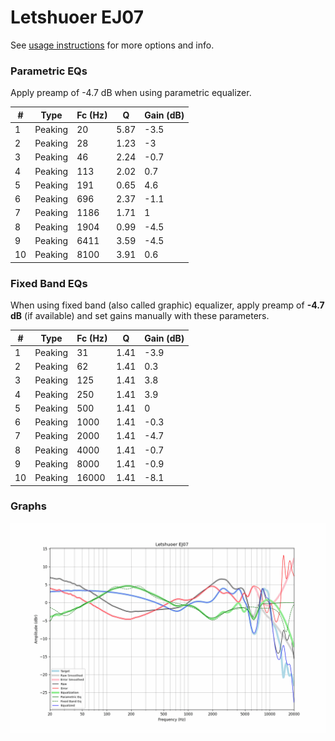# Letshuoer EJ07
See [usage instructions](https://github.com/jaakkopasanen/AutoEq#usage) for more options and info.

### Parametric EQs
Apply preamp of -4.7 dB when using parametric equalizer.

|   # | Type    |   Fc (Hz) |    Q |   Gain (dB) |
|-----|---------|-----------|------|-------------|
|   1 | Peaking |        20 | 5.87 |        -3.5 |
|   2 | Peaking |        28 | 1.23 |        -3   |
|   3 | Peaking |        46 | 2.24 |        -0.7 |
|   4 | Peaking |       113 | 2.02 |         0.7 |
|   5 | Peaking |       191 | 0.65 |         4.6 |
|   6 | Peaking |       696 | 2.37 |        -1.1 |
|   7 | Peaking |      1186 | 1.71 |         1   |
|   8 | Peaking |      1904 | 0.99 |        -4.5 |
|   9 | Peaking |      6411 | 3.59 |        -4.5 |
|  10 | Peaking |      8100 | 3.91 |         0.6 |

### Fixed Band EQs
When using fixed band (also called graphic) equalizer, apply preamp of **-4.7 dB** (if available) and set gains manually with these parameters.

|   # | Type    |   Fc (Hz) |    Q |   Gain (dB) |
|-----|---------|-----------|------|-------------|
|   1 | Peaking |        31 | 1.41 |        -3.9 |
|   2 | Peaking |        62 | 1.41 |         0.3 |
|   3 | Peaking |       125 | 1.41 |         3.8 |
|   4 | Peaking |       250 | 1.41 |         3.9 |
|   5 | Peaking |       500 | 1.41 |         0   |
|   6 | Peaking |      1000 | 1.41 |        -0.3 |
|   7 | Peaking |      2000 | 1.41 |        -4.7 |
|   8 | Peaking |      4000 | 1.41 |        -0.7 |
|   9 | Peaking |      8000 | 1.41 |        -0.9 |
|  10 | Peaking |     16000 | 1.41 |        -8.1 |

### Graphs
![](./Letshuoer%20EJ07.png)

